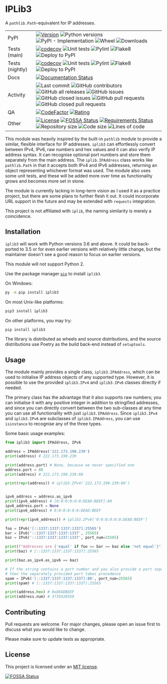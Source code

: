 # IPLib3

A `pathlib.Path`-equivalent for IP addresses.

<!-- Broken/unused badges -->
<!-- [![Coverage Status](https://coveralls.io/repos/github/Diapolo10/iplib3/badge.svg?branch=main?logo=coveralls)](https://coveralls.io/github/Diapolo10/iplib3?branch=main) -->
<!-- ![File count](https://img.shields.io/github/directory-file-count/diapolo10/iplib3?logo=github) -->

|              |   |
|--------------|---|
| PyPI         | [![Version](https://img.shields.io/pypi/v/iplib3)](https://pypi.org/project/iplib3/) ![Python versions](https://img.shields.io/pypi/pyversions/iplib3?logo=python) ![PyPI - Implementation](https://img.shields.io/pypi/implementation/iplib3) ![Wheel](https://img.shields.io/pypi/wheel/iplib3?logo=pypi) ![Downloads](https://img.shields.io/pypi/dm/iplib3?logo=pypi) |
| Tests (main) | [![codecov](https://codecov.io/gh/Diapolo10/iplib3/branch/main/graph/badge.svg?token=JUWGSVLIF3)](https://codecov.io/gh/Diapolo10/iplib3) ![Unit tests](https://github.com/diapolo10/iplib3/workflows/Unit%20tests/badge.svg) ![Pylint](https://github.com/diapolo10/iplib3/workflows/Pylint/badge.svg) ![Flake8](https://github.com/diapolo10/iplib3/workflows/Flake8/badge.svg) ![Deploy to PyPI](https://github.com/diapolo10/iplib3/workflows/Deploy%20to%20PyPI/badge.svg) |
| Tests (nightly) | [![codecov](https://codecov.io/gh/Diapolo10/iplib3/branch/nightly/graph/badge.svg?token=JUWGSVLIF3)](https://codecov.io/gh/Diapolo10/iplib3/branch/nightly) ![Unit tests](https://github.com/diapolo10/iplib3/workflows/Unit%20tests/badge.svg?branch=nightly) ![Pylint](https://github.com/diapolo10/iplib3/workflows/Pylint/badge.svg?branch=nightly) ![Flake8](https://github.com/diapolo10/iplib3/workflows/Flake8/badge.svg?branch=nightly) ![Deploy to PyPI](https://github.com/diapolo10/iplib3/workflows/Deploy%20to%20PyPI/badge.svg?branch=nightly) |
| Docs         | [![Documentation Status](https://readthedocs.org/projects/iplib3/badge/?version=latest)](https://iplib3.readthedocs.io/en/latest/?badge=latest) |
| Activity     | ![Last commit](https://img.shields.io/github/last-commit/diapolo10/iplib3?logo=github) ![GitHub contributors](https://img.shields.io/github/contributors/diapolo10/iplib3) ![GitHub all releases](https://img.shields.io/github/downloads/diapolo10/iplib3/total?logo=github) ![GitHub issues](https://img.shields.io/github/issues/diapolo10/iplib3) ![GitHub closed issues](https://img.shields.io/github/issues-closed/diapolo10/iplib3) ![GitHub pull requests](https://img.shields.io/github/issues-pr/diapolo10/iplib3) ![GitHub closed pull requests](https://img.shields.io/github/issues-pr-closed/diapolo10/iplib3) |
| QA           | [![CodeFactor](https://www.codefactor.io/repository/github/diapolo10/iplib3/badge?logo=codefactor)](https://www.codefactor.io/repository/github/diapolo10/iplib3) [![Rating](https://img.shields.io/librariesio/sourcerank/pypi/iplib3)](https://libraries.io/github/Diapolo10/iplib3/sourcerank) |
| Other        | [![License](https://img.shields.io/github/license/diapolo10/iplib3)](https://opensource.org/licenses/MIT) [![FOSSA Status](https://app.fossa.com/api/projects/git%2Bgithub.com%2FDiapolo10%2Fiplib3.svg?type=shield)](https://app.fossa.com/projects/git%2Bgithub.com%2FDiapolo10%2Fiplib3?ref=badge_shield) [![Requirements Status](https://requires.io/github/Diapolo10/iplib3/requirements.svg?branch=nightly)](https://requires.io/github/Diapolo10/iplib3/requirements/?branch=nightly) ![Repository size](https://img.shields.io/github/repo-size/diapolo10/iplib3?logo=github) ![Code size](https://img.shields.io/github/languages/code-size/diapolo10/iplib3?logo=github) ![Lines of code](https://img.shields.io/tokei/lines/github/diapolo10/iplib3?logo=github) |

This module was heavily inspired by the built-in `pathlib` module to provide a similar, flexible interface for IP addresses. `iplib3` can effortlessly convert between IPv4, IPv6, raw numbers and hex values and it can also verify IP address syntax. It can recognise optional port numbers and store them separately from the main address. The `iplib.IPAddress` class works like `pathlib.Path` in that it accepts both IPv4 and IPv6 addresses, returning an object representing whichever format was used. The module also uses some unit tests, and these will be added more over time as functionality grows and becomes more set in stone.

The module is currently lacking in long-term vision as I used it as a practice project, but there are some plans to further flesh it out. It could incorporate URL support in the future and may be extended with `requests` integration.

This project is not affiliated with `iplib`, the naming similarity is merely a coincidence.

## Installation

`iplib3` will work with Python versions 3.6 and above. It could be back-ported to 3.5 or for even earlier versions with relatively little change, but the maintainer doesn't see a good reason to focus on earlier versions.

This module will not support Python 2.

Use the package manager [`pip`](https://pip.pypa.io/en/stable/) to install `iplib3`.

On Windows:

```sh
py -m pip install iplib3
```

On most Unix-like platforms:

```sh
pip3 install iplib3
```

On other platforms, you may try:

```sh
pip install iplib3
```

The library is distributed as wheels and source distributions, and the source distributions use Poetry as the build back-end instead of `setuptools`.

## Usage

The module mainly provides a single class, `iplib3.IPAddress`, which can be used to initialise IP address objects of any supported type. However, it is possible to use the provided `iplib3.IPv4` and `iplib3.IPv6` classes directly if needed.

The primary class has the advantage that it also supports raw numbers; you can initialise it with any positive integer in addition to stringified addresses, and since you can directly convert between the two sub-classes at any time you can use all functionality with just `iplib3.IPAddress`. Since `iplib3.IPv4` and `iplib3.IPv6` are subclasses of `iplib3.IPAddress`, you can use `isinstance` to recognise any of the three types.

Some basic usage examples:

```python
from iplib3 import IPAddress, IPv6

address = IPAddress('222.173.190.239')
print(address) # 222.173.190.239

print(address.port) # None, because we never specified one
address.port = 80
print(address) # 222.173.190.239:80

print(repr(address)) # iplib3.IPv4('222.173.190.239:80')


ipv6_address = address.as_ipv6
print(ipv6_address) # [0:0:0:0:0:0:DEAD:BEEF]:80
ipv6_address.port = None
print(ipv6_address) # 0:0:0:0:0:0:DEAD:BEEF

print(repr(ipv6_address)) # iplib3.IPv6('0:0:0:0:0:0:DEAD:BEEF')

foo = IPv6('[::1337:1337:1337:1337]:25565')
bar = IPv6('::1337:1337:1337:1337', 25565)
baz = IPv6('::1337:1337:1337:1337', port_num=25565)

print(f"Addresses are {'equal' if foo == bar == baz else 'not equal'}")
print(baz) # [::1337:1337:1337:1337]:25565

print(baz.as_ipv4.as_ipv6 == baz)

# If the string contains a port number and you also provide a port separately,
# then the separately provided port takes precedence
spam = IPv6('[::1337:1337:1337:1337]:80', port_num=25565)
print(spam) # [::1337:1337:1337:1337]:25565

print(address.hex) # 0xDEADBEEF
print(address.num) # 3735928559
```

## Contributing

Pull requests are welcome. For major changes, please open an issue first to discuss what you would like to change.

Please make sure to update tests as appropriate.

## License

This project is licensed under an [MIT license](./LICENSE).

[![FOSSA Status](https://app.fossa.com/api/projects/git%2Bgithub.com%2FDiapolo10%2Fiplib3.svg?type=large)](https://app.fossa.com/projects/git%2Bgithub.com%2FDiapolo10%2Fiplib3?ref=badge_large)
